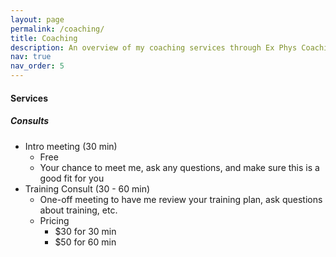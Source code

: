 ```yaml
---
layout: page
permalink: /coaching/
title: Coaching
description: An overview of my coaching services through Ex Phys Coaching
nav: true
nav_order: 5
---
```


#### Services

##### Consults

* Intro meeting (30 min)​​
	* Free​
	* Your chance to meet me, ask any questions, and make sure this is a good fit for you
* Training Consult​ (30 - 60 min)
	* One-off meeting to have me review your training plan, ask questions about training, etc.
	* Pricing
		* $30 for 30 min​
		* $50 for 60 min
